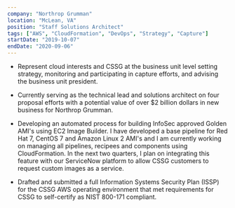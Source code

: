 ```yaml
---
company: "Northrop Grumman"
location: "McLean, VA"
position: "Staff Solutions Architect"
tags: ["AWS", "CloudFormation", "DevOps", "Strategy", "Capture"]
startDate: "2019-10-07"
endDate: "2020-09-06"
---
```


- Represent cloud interests and CSSG at the business unit level setting strategy, monitoring and participating in capture efforts, and advising the business unit president.</p>

* Currently serving as the technical lead and solutions architect on four proposal efforts with a potential value of over $2 billion dollars in new business for Northrop Grumman.</p>

* Developing an automated process for building InfoSec approved Golden AMI's using EC2 Image Builder. I have developed a base pipeline for Red Hat 7, CentOS 7 and Amazon Linux 2 AMI's and I am currently working on managing all pipelines, recipees and components using CloudFormation. In the next two quarters, I plan on integrating this feature with our ServiceNow platform to allow CSSG customers to request custom images as a service.</p>

* Drafted and submitted a full Information Systems Security Plan (ISSP) for the CSSG AWS operating environment that met requirements for CSSG to self-certify as NIST 800-171 compliant.</p>
